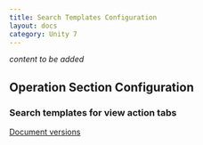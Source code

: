 ```yaml
---
title: Search Templates Configuration
layout: docs
category: Unity 7
---
```

*content to be added*
 
## Operation Section Configuration

### Search templates for view action tabs

[Document versions](search-templates/document-versions)  
